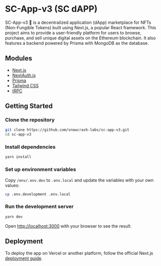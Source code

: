 
# SC-App-v3 (SC dAPP)

SC-App-v3 🤖 is a decentralized application (dApp) marketplace for NFTs (Non-Fungible Tokens) built using Next.js, a popular React framework. This project aims to provide a user-friendly platform for users to browse, purchase, and sell unique digital assets on the Ethereum blockchain. It also features a backend powered by Prisma with MongoDB as the database.

## Modules

- [Next.js](https://nextjs.org)
- [NextAuth.js](https://next-auth.js.org)
- [Prisma](https://prisma.io)
- [Tailwind CSS](https://tailwindcss.com)
- [tRPC](https://trpc.io)

## Getting Started

### Clone the repository

```bash
git clone https://github.com/snowcrash-labs/sc-app-v3.git
cd sc-app-v3
```

### Install dependencies



```bash
yarn install
```

### Set up environment variables

Copy `/env/.env.dev` to `.env.local` and update the variables with your own values:

```bash
cp .env.development .env.local
```

### Run the development server

```bash
yarn dev
```

Open [http://localhost:3000](http://localhost:3000) with your browser to see the result.

## Deployment

To deploy the app on Vercel or another platform, follow the official Next.js [deployment guide](https://nextjs.org/docs/deployment).

